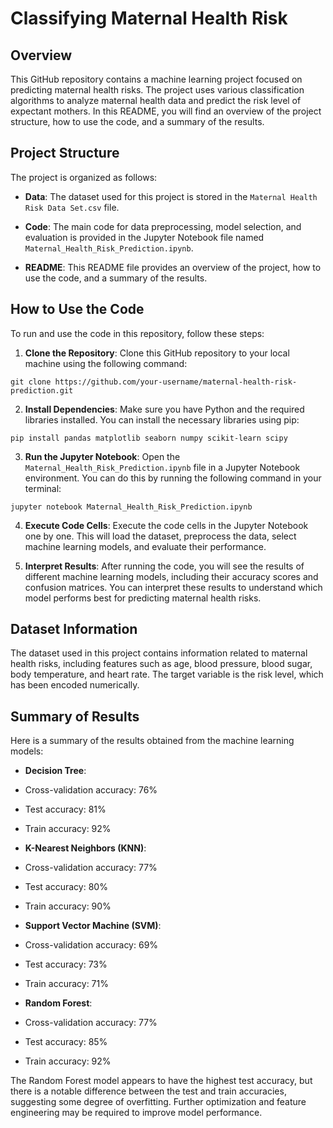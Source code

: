 # Classifying Maternal Health Risk

## Overview

This GitHub repository contains a machine learning project focused on predicting maternal health risks. The project uses various classification algorithms to analyze maternal health data and predict the risk level of expectant mothers. In this README, you will find an overview of the project structure, how to use the code, and a summary of the results.

## Project Structure

The project is organized as follows:

- **Data**: The dataset used for this project is stored in the `Maternal Health Risk Data Set.csv` file.

- **Code**: The main code for data preprocessing, model selection, and evaluation is provided in the Jupyter Notebook file named `Maternal_Health_Risk_Prediction.ipynb`.

- **README**: This README file provides an overview of the project, how to use the code, and a summary of the results.

## How to Use the Code

To run and use the code in this repository, follow these steps:

1. **Clone the Repository**: Clone this GitHub repository to your local machine using the following command:

```
git clone https://github.com/your-username/maternal-health-risk-prediction.git
```


2. **Install Dependencies**: Make sure you have Python and the required libraries installed. You can install the necessary libraries using pip:

```
pip install pandas matplotlib seaborn numpy scikit-learn scipy
```

3. **Run the Jupyter Notebook**: Open the `Maternal_Health_Risk_Prediction.ipynb` file in a Jupyter Notebook environment. You can do this by running the following command in your terminal:

```
jupyter notebook Maternal_Health_Risk_Prediction.ipynb
```


4. **Execute Code Cells**: Execute the code cells in the Jupyter Notebook one by one. This will load the dataset, preprocess the data, select machine learning models, and evaluate their performance.

5. **Interpret Results**: After running the code, you will see the results of different machine learning models, including their accuracy scores and confusion matrices. You can interpret these results to understand which model performs best for predicting maternal health risks.

 ## Dataset Information

The dataset used in this project contains information related to maternal health risks, including features such as age, blood pressure, blood sugar, body temperature, and heart rate. The target variable is the risk level, which has been encoded numerically.

## Summary of Results

Here is a summary of the results obtained from the machine learning models:

- **Decision Tree**:
- Cross-validation accuracy: 76%
- Test accuracy: 81%
- Train accuracy: 92%

- **K-Nearest Neighbors (KNN)**:
- Cross-validation accuracy: 77%
- Test accuracy: 80%
- Train accuracy: 90%

- **Support Vector Machine (SVM)**:
- Cross-validation accuracy: 69%
- Test accuracy: 73%
- Train accuracy: 71%

- **Random Forest**:
- Cross-validation accuracy: 77%
- Test accuracy: 85%
- Train accuracy: 92%

The Random Forest model appears to have the highest test accuracy, but there is a notable difference between the test and train accuracies, suggesting some degree of overfitting. Further optimization and feature engineering may be required to improve model performance.


